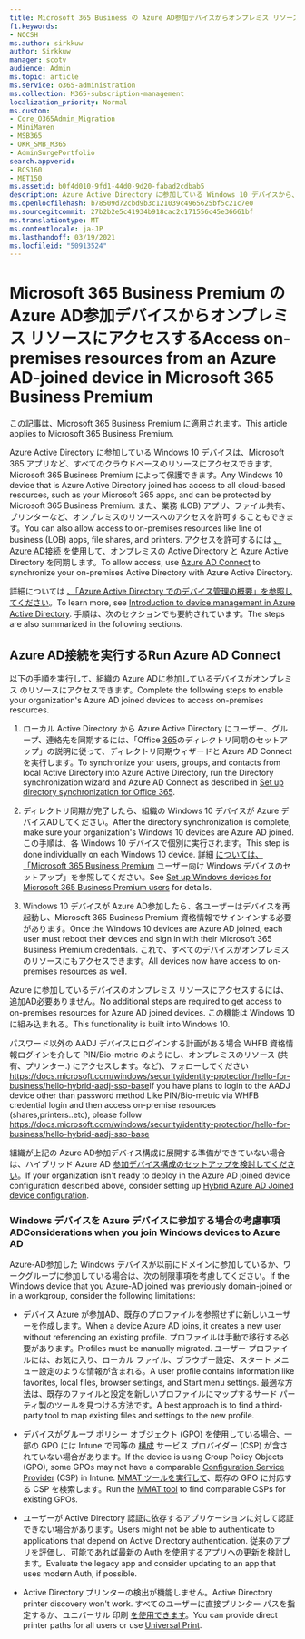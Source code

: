 ```yaml
---
title: Microsoft 365 Business の Azure AD参加デバイスからオンプレミス リソースにアクセスする
f1.keywords:
- NOCSH
ms.author: sirkkuw
author: Sirkkuw
manager: scotv
audience: Admin
ms.topic: article
ms.service: o365-administration
ms.collection: M365-subscription-management
localization_priority: Normal
ms.custom:
- Core_O365Admin_Migration
- MiniMaven
- MSB365
- OKR_SMB_M365
- AdminSurgePortfolio
search.appverid:
- BCS160
- MET150
ms.assetid: b0f4d010-9fd1-44d0-9d20-fabad2cdbab5
description: Azure Active Directory に参加している Windows 10 デバイスから、一行のビジネス アプリ、ファイル共有、プリンターなど、オンプレミスのリソースにアクセスする方法について説明します。
ms.openlocfilehash: b78509d72cbd9b3c121039c4965625bf5c21c7e0
ms.sourcegitcommit: 27b2b2e5c41934b918cac2c171556c45e36661bf
ms.translationtype: MT
ms.contentlocale: ja-JP
ms.lasthandoff: 03/19/2021
ms.locfileid: "50913524"
---
```

# <a name="access-on-premises-resources-from-an-azure-ad-joined-device-in-microsoft-365-business-premium"></a><span data-ttu-id="89ae6-103">Microsoft 365 Business Premium の Azure AD参加デバイスからオンプレミス リソースにアクセスする</span><span class="sxs-lookup"><span data-stu-id="89ae6-103">Access on-premises resources from an Azure AD-joined device in Microsoft 365 Business Premium</span></span>

<span data-ttu-id="89ae6-104">この記事は、Microsoft 365 Business Premium に適用されます。</span><span class="sxs-lookup"><span data-stu-id="89ae6-104">This article applies to Microsoft 365 Business Premium.</span></span>

<span data-ttu-id="89ae6-105">Azure Active Directory に参加している Windows 10 デバイスは、Microsoft 365 アプリなど、すべてのクラウドベースのリソースにアクセスできます。Microsoft 365 Business Premium によって保護できます。</span><span class="sxs-lookup"><span data-stu-id="89ae6-105">Any Windows 10 device that is Azure Active Directory joined has access to all cloud-based resources, such as your Microsoft 365 apps, and can be protected by Microsoft 365 Business Premium.</span></span> <span data-ttu-id="89ae6-106">また、業務 (LOB) アプリ、ファイル共有、プリンターなど、オンプレミスのリソースへのアクセスを許可することもできます。</span><span class="sxs-lookup"><span data-stu-id="89ae6-106">You can also allow access to on-premises resources like line of business (LOB) apps, file shares, and printers.</span></span> <span data-ttu-id="89ae6-107">アクセスを許可するには [、Azure AD接続](/azure/active-directory/connect/active-directory-aadconnect) を使用して、オンプレミスの Active Directory と Azure Active Directory を同期します。</span><span class="sxs-lookup"><span data-stu-id="89ae6-107">To allow access, use [Azure AD Connect](/azure/active-directory/connect/active-directory-aadconnect) to synchronize your on-premises Active Directory with Azure Active Directory.</span></span> 

<span data-ttu-id="89ae6-108">詳細については [、「Azure Active Directory でのデバイス管理の概要」を参照してください](/azure/active-directory/device-management-introduction)。</span><span class="sxs-lookup"><span data-stu-id="89ae6-108">To learn more, see [Introduction to device management in Azure Active Directory](/azure/active-directory/device-management-introduction).</span></span>
<span data-ttu-id="89ae6-109">手順は、次のセクションでも要約されています。</span><span class="sxs-lookup"><span data-stu-id="89ae6-109">The steps are also summarized in the following sections.</span></span>
 
## <a name="run-azure-ad-connect"></a><span data-ttu-id="89ae6-110">Azure AD接続を実行する</span><span class="sxs-lookup"><span data-stu-id="89ae6-110">Run Azure AD Connect</span></span>

<span data-ttu-id="89ae6-111">以下の手順を実行して、組織の Azure ADに参加しているデバイスがオンプレミス のリソースにアクセスできます。</span><span class="sxs-lookup"><span data-stu-id="89ae6-111">Complete the following steps to enable your organization's Azure AD joined devices to access on-premises resources.</span></span>
  
1. <span data-ttu-id="89ae6-112">ローカル Active Directory から Azure Active Directory にユーザー、グループ、連絡先を同期するには、「Office [365](../enterprise/set-up-directory-synchronization.md)のディレクトリ同期のセットアップ」の説明に従って、ディレクトリ同期ウィザードと Azure AD Connect を実行します。</span><span class="sxs-lookup"><span data-stu-id="89ae6-112">To synchronize your users, groups, and contacts from local Active Directory into Azure Active Directory, run the Directory synchronization wizard and Azure AD Connect as described in [Set up directory synchronization for Office 365](../enterprise/set-up-directory-synchronization.md).</span></span>
    
2. <span data-ttu-id="89ae6-113">ディレクトリ同期が完了したら、組織の Windows 10 デバイスが Azure デバイスADしてください。</span><span class="sxs-lookup"><span data-stu-id="89ae6-113">After the directory synchronization is complete, make sure your organization's Windows 10 devices are Azure AD joined.</span></span> <span data-ttu-id="89ae6-114">この手順は、各 Windows 10 デバイスで個別に実行されます。</span><span class="sxs-lookup"><span data-stu-id="89ae6-114">This step is done individually on each Windows 10 device.</span></span> <span data-ttu-id="89ae6-115">詳細 [については、「Microsoft 365 Business Premium](set-up-windows-devices.md) ユーザー向け Windows デバイスのセットアップ」を参照してください。</span><span class="sxs-lookup"><span data-stu-id="89ae6-115">See [Set up Windows devices for Microsoft 365 Business Premium users](set-up-windows-devices.md) for details.</span></span> 
    
3. <span data-ttu-id="89ae6-116">Windows 10 デバイスが Azure AD参加したら、各ユーザーはデバイスを再起動し、Microsoft 365 Business Premium 資格情報でサインインする必要があります。</span><span class="sxs-lookup"><span data-stu-id="89ae6-116">Once the Windows 10 devices are Azure AD joined, each user must reboot their devices and sign in with their Microsoft 365 Business Premium credentials.</span></span> <span data-ttu-id="89ae6-117">これで、すべてのデバイスがオンプレミスのリソースにもアクセスできます。</span><span class="sxs-lookup"><span data-stu-id="89ae6-117">All devices now have access to on-premises resources as well.</span></span>
    
<span data-ttu-id="89ae6-118">Azure に参加しているデバイスのオンプレミス リソースにアクセスするには、追加AD必要ありません。</span><span class="sxs-lookup"><span data-stu-id="89ae6-118">No additional steps are required to get access to on-premises resources for Azure AD joined devices.</span></span> <span data-ttu-id="89ae6-119">この機能は Windows 10 に組み込まれる。</span><span class="sxs-lookup"><span data-stu-id="89ae6-119">This functionality is built into Windows 10.</span></span> 

<span data-ttu-id="89ae6-120">パスワード以外の AADJ デバイスにログインする計画がある場合 WHFB 資格情報ログインを介して PIN/Bio-metric のようにし、オンプレミスのリソース (共有、プリンター.) にアクセスします。など)、フォローしてください https://docs.microsoft.com/windows/security/identity-protection/hello-for-business/hello-hybrid-aadj-sso-base</span><span class="sxs-lookup"><span data-stu-id="89ae6-120">If you have plans to login to the AADJ device other than password method Like PIN/Bio-metric via WHFB credential login and then access on-premise resources (shares,printers..etc), please follow https://docs.microsoft.com/windows/security/identity-protection/hello-for-business/hello-hybrid-aadj-sso-base</span></span>
  
<span data-ttu-id="89ae6-121">組織が上記の Azure AD参加デバイス構成に展開する準備ができていない場合は、ハイブリッド Azure AD [参加デバイス構成のセットアップを検討してください](manage-windows-devices.md)。</span><span class="sxs-lookup"><span data-stu-id="89ae6-121">If your organization isn't ready to deploy in the Azure AD joined device configuration described above, consider setting up [Hybrid Azure AD Joined device configuration](manage-windows-devices.md).</span></span>
  
### <a name="considerations-when-you-join-windows-devices-to-azure-ad"></a><span data-ttu-id="89ae6-122">Windows デバイスを Azure デバイスに参加する場合の考慮事項AD</span><span class="sxs-lookup"><span data-stu-id="89ae6-122">Considerations when you join Windows devices to Azure AD</span></span>

<span data-ttu-id="89ae6-123">Azure-AD参加した Windows デバイスが以前にドメインに参加しているか、ワークグループに参加している場合は、次の制限事項を考慮してください。</span><span class="sxs-lookup"><span data-stu-id="89ae6-123">If the Windows device that you Azure-AD joined was previously domain-joined or in a workgroup, consider the following limitations:</span></span>
  
- <span data-ttu-id="89ae6-124">デバイス Azure が参加AD、既存のプロファイルを参照せずに新しいユーザーを作成します。</span><span class="sxs-lookup"><span data-stu-id="89ae6-124">When a device Azure AD joins, it creates a new user without referencing an existing profile.</span></span> <span data-ttu-id="89ae6-125">プロファイルは手動で移行する必要があります。</span><span class="sxs-lookup"><span data-stu-id="89ae6-125">Profiles must be manually migrated.</span></span> <span data-ttu-id="89ae6-126">ユーザー プロファイルには、お気に入り、ローカル ファイル、ブラウザー設定、スタート メニュー設定のような情報が含まれる。</span><span class="sxs-lookup"><span data-stu-id="89ae6-126">A user profile contains information like favorites, local files, browser settings, and Start menu settings.</span></span> <span data-ttu-id="89ae6-127">最適な方法は、既存のファイルと設定を新しいプロファイルにマップするサード パーティ製のツールを見つける方法です。</span><span class="sxs-lookup"><span data-stu-id="89ae6-127">A best approach is to find a third-party tool to map existing files and settings to the new profile.</span></span>

- <span data-ttu-id="89ae6-128">デバイスがグループ ポリシー オブジェクト (GPO) を使用している場合、一部の GPO には Intune で同等の [構成](/windows/configuration/provisioning-packages/how-it-pros-can-use-configuration-service-providers) サービス プロバイダー (CSP) が含されていない場合があります。</span><span class="sxs-lookup"><span data-stu-id="89ae6-128">If the device is using Group Policy Objects (GPO), some GPOs may not have a comparable [Configuration Service Provider](/windows/configuration/provisioning-packages/how-it-pros-can-use-configuration-service-providers) (CSP) in Intune.</span></span> <span data-ttu-id="89ae6-129">[MMAT ツールを実行して](https://www.microsoft.com/download/details.aspx?id=45520)、既存の GPO に対応する CSP を検索します。</span><span class="sxs-lookup"><span data-stu-id="89ae6-129">Run the [MMAT tool](https://www.microsoft.com/download/details.aspx?id=45520) to find comparable CSPs for existing GPOs.</span></span>

- <span data-ttu-id="89ae6-130">ユーザーが Active Directory 認証に依存するアプリケーションに対して認証できない場合があります。</span><span class="sxs-lookup"><span data-stu-id="89ae6-130">Users might not be able to authenticate to applications that depend on Active Directory authentication.</span></span> <span data-ttu-id="89ae6-131">従来のアプリを評価し、可能であれば最新の Auth を使用するアプリへの更新を検討します。</span><span class="sxs-lookup"><span data-stu-id="89ae6-131">Evaluate the legacy app and consider updating to an app that uses modern Auth, if possible.</span></span>

- <span data-ttu-id="89ae6-132">Active Directory プリンターの検出が機能しません。</span><span class="sxs-lookup"><span data-stu-id="89ae6-132">Active Directory printer discovery won't work.</span></span> <span data-ttu-id="89ae6-133">すべてのユーザーに直接プリンター パスを指定するか、ユニバーサル 印刷 [を使用できます](/universal-print/)。</span><span class="sxs-lookup"><span data-stu-id="89ae6-133">You can provide direct printer paths for all users or use [Universal Print](/universal-print/).</span></span>